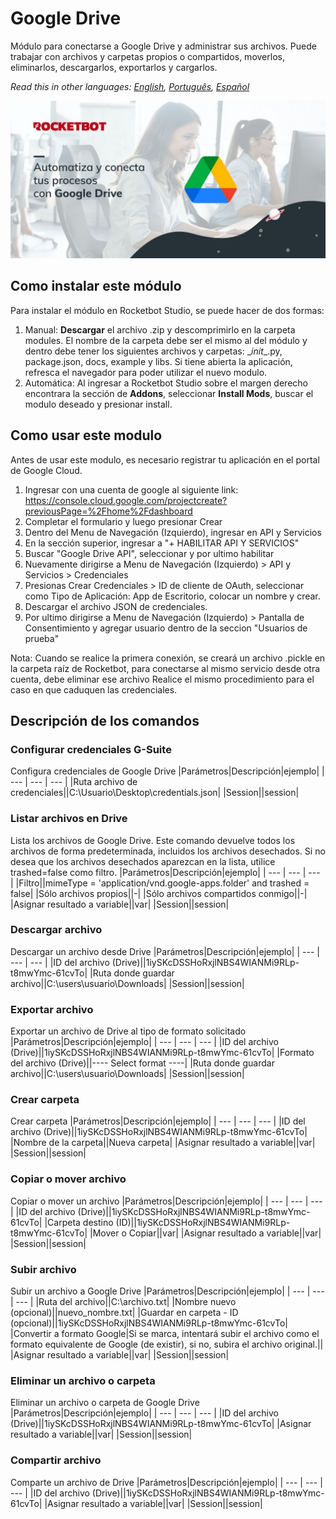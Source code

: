



# Google Drive
  
Módulo para conectarse a Google Drive y administrar sus archivos. Puede trabajar con archivos y carpetas propios o compartidos, moverlos, eliminarlos, descargarlos, exportarlos y cargarlos.  

*Read this in other languages: [English](Manual_gdrive.md), [Português](Manual_gdrive.pr.md), [Español](Manual_gdrive.es.md)*
  
![banner](imgs/Banner_gdrive.png)
## Como instalar este módulo
  
Para instalar el módulo en Rocketbot Studio, se puede hacer de dos formas:
1. Manual: __Descargar__ el archivo .zip y descomprimirlo en la carpeta modules. El nombre de la carpeta debe ser el mismo al del módulo y dentro debe tener los siguientes archivos y carpetas: \__init__.py, package.json, docs, example y libs. Si tiene abierta la aplicación, refresca el navegador para poder utilizar el nuevo modulo.
2. Automática: Al ingresar a Rocketbot Studio sobre el margen derecho encontrara la sección de **Addons**, seleccionar **Install Mods**, buscar el modulo deseado y presionar install.  



## Como usar este modulo

Antes de usar este modulo, es necesario registrar tu aplicación en el portal de Google Cloud. 

1. Ingresar con una cuenta de google al siguiente link: https://console.cloud.google.com/projectcreate?previousPage=%2Fhome%2Fdashboard
2. Completar el formulario y luego presionar Crear
3. Dentro del Menu de Navegación (Izquierdo), ingresar en API y Servicios
4. En la sección superior, ingresar a "+ HABILITAR API Y SERVICIOS"
5. Buscar "Google Drive API", seleccionar y por ultimo habilitar
6. Nuevamente dirigirse a Menu de Navegación (Izquierdo) > API y Servicios > Credenciales
7. Presionas Crear Credenciales > ID de cliente de OAuth, seleccionar como Tipo de Aplicación: App de Escritorio, colocar un nombre y crear.
8. Descargar el archivo JSON de credenciales.
9. Por ultimo dirigirse a Menu de Navegación (Izquierdo) > Pantalla de Consentimiento y agregar usuario dentro de la seccion "Usuarios de prueba"

Nota: Cuando se realice la primera conexión, se creará un archivo .pickle en la carpeta raíz de Rocketbot, para conectarse al mismo servicio desde otra cuenta, debe eliminar ese archivo Realice el mismo procedimiento para el caso en que caduquen las credenciales.


## Descripción de los comandos

### Configurar credenciales G-Suite
  
Configura credenciales de Google Drive
|Parámetros|Descripción|ejemplo|
| --- | --- | --- |
|Ruta archivo de credenciales||C:\Usuario\Desktop\credentials.json|
|Session||session|

### Listar archivos en Drive
  
Lista los archivos de Google Drive. Este comando devuelve todos los archivos de forma predeterminada, incluidos los archivos desechados. Si no desea que los archivos desechados aparezcan en la lista, utilice trashed=false como filtro.
|Parámetros|Descripción|ejemplo|
| --- | --- | --- |
|Filtro||mimeType = 'application/vnd.google-apps.folder' and trashed = false|
|Sólo archivos propios||-|
|Sólo archivos compartidos conmigo||-|
|Asignar resultado a variable||var|
|Session||session|

### Descargar archivo
  
Descargar un archivo desde Drive
|Parámetros|Descripción|ejemplo|
| --- | --- | --- |
|ID del archivo (Drive)||1iySKcDSSHoRxjlNBS4WIANMi9RLp-t8mwYmc-61cvTo|
|Ruta donde guardar archivo||C:\users\usuario\Downloads|
|Session||session|

### Exportar archivo
  
Exportar un archivo de Drive al tipo de formato solicitado
|Parámetros|Descripción|ejemplo|
| --- | --- | --- |
|ID del archivo (Drive)||1iySKcDSSHoRxjlNBS4WIANMi9RLp-t8mwYmc-61cvTo|
|Formato del archivo (Drive)||---- Select format ----|
|Ruta donde guardar archivo||C:\users\usuario\Downloads|
|Session||session|

### Crear carpeta
  
Crear carpeta
|Parámetros|Descripción|ejemplo|
| --- | --- | --- |
|ID del archivo (Drive)||1iySKcDSSHoRxjlNBS4WIANMi9RLp-t8mwYmc-61cvTo|
|Nombre de la carpeta||Nueva carpeta|
|Asignar resultado a variable||var|
|Session||session|

### Copiar o mover archivo
  
Copiar o mover un archivo
|Parámetros|Descripción|ejemplo|
| --- | --- | --- |
|ID del archivo (Drive)||1iySKcDSSHoRxjlNBS4WIANMi9RLp-t8mwYmc-61cvTo|
|Carpeta destino (ID)||1iySKcDSSHoRxjlNBS4WIANMi9RLp-t8mwYmc-61cvTo|
|Mover o Copiar||var|
|Asignar resultado a variable||var|
|Session||session|

### Subir archivo
  
Subir un archivo a Google Drive
|Parámetros|Descripción|ejemplo|
| --- | --- | --- |
|Ruta del archivo||C:\archivo.txt|
|Nombre nuevo (opcional)||nuevo_nombre.txt|
|Guardar en carpeta - ID (opcional)||1iySKcDSSHoRxjlNBS4WIANMi9RLp-t8mwYmc-61cvTo|
|Convertir a formato Google|Si se marca, intentará subir el archivo como el formato equivalente de Google (de existir), si no, subira el archivo original.||
|Asignar resultado a variable||var|
|Session||session|

### Eliminar un archivo o carpeta
  
Eliminar un archivo o carpeta de Google Drive
|Parámetros|Descripción|ejemplo|
| --- | --- | --- |
|ID del archivo (Drive)||1iySKcDSSHoRxjlNBS4WIANMi9RLp-t8mwYmc-61cvTo|
|Asignar resultado a variable||var|
|Session||session|

### Compartir archivo
  
Comparte un archivo de Drive
|Parámetros|Descripción|ejemplo|
| --- | --- | --- |
|ID del archivo (Drive)||1iySKcDSSHoRxjlNBS4WIANMi9RLp-t8mwYmc-61cvTo|
|Asignar resultado a variable||var|
|Session||session|
